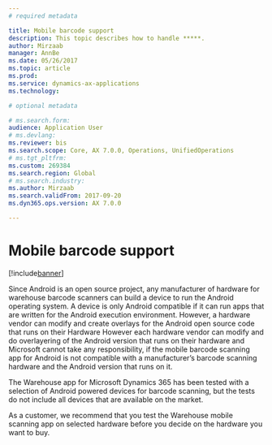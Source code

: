 ```yaml
---
# required metadata

title: Mobile barcode support
description: This topic describes how to handle *****.
author: Mirzaab
manager: AnnBe
ms.date: 05/26/2017
ms.topic: article
ms.prod: 
ms.service: dynamics-ax-applications
ms.technology: 

# optional metadata

# ms.search.form:  
audience: Application User
# ms.devlang: 
ms.reviewer: bis
ms.search.scope: Core, AX 7.0.0, Operations, UnifiedOperations
# ms.tgt_pltfrm: 
ms.custom: 269384
ms.search.region: Global
# ms.search.industry: 
ms.author: Mirzaab
ms.search.validFrom: 2017-09-20
ms.dyn365.ops.version: AX 7.0.0

---
```


# Mobile barcode support

[!include[banner](../includes/banner.md)]

Since Android is an open source project, any manufacturer of hardware for warehouse barcode scanners can build a device to run the Android operating system. A device is only Android compatible if it can run apps that are written for the Android execution environment.
However, a hardware vendor can modify and create overlays for the Android open source code that runs on their Hardware 
However each hardware vendor can modify and do overlayering of the Android version that runs on their hardware and Microsoft cannot take any responsibility, if the mobile barcode scanning app for Android is not compatible with a manufacturer’s barcode scanning hardware and  the Android version that runs on it. 

The Warehouse app for Microsoft Dynamics 365 has been tested with a selection of Android powered devices for barcode scanning, but the tests do not include all devices that are available on the market.

As a customer, we recommend that you test the Warehouse mobile scanning app on selected hardware before you decide on the hardware you want to buy.

